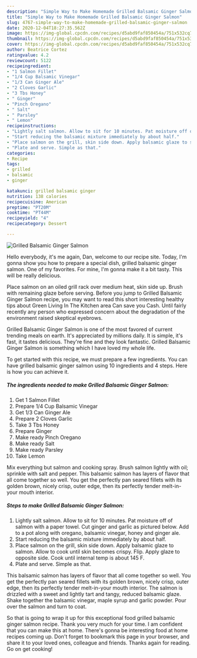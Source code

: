 ```yaml
---
description: "Simple Way to Make Homemade Grilled Balsamic Ginger Salmon"
title: "Simple Way to Make Homemade Grilled Balsamic Ginger Salmon"
slug: 4767-simple-way-to-make-homemade-grilled-balsamic-ginger-salmon
date: 2020-12-04T18:27:35.562Z
image: https://img-global.cpcdn.com/recipes/d5abd9faf850454a/751x532cq70/grilled-balsamic-ginger-salmon-recipe-main-photo.jpg
thumbnail: https://img-global.cpcdn.com/recipes/d5abd9faf850454a/751x532cq70/grilled-balsamic-ginger-salmon-recipe-main-photo.jpg
cover: https://img-global.cpcdn.com/recipes/d5abd9faf850454a/751x532cq70/grilled-balsamic-ginger-salmon-recipe-main-photo.jpg
author: Beatrice Cortez
ratingvalue: 4.2
reviewcount: 5122
recipeingredient:
- "1 Salmon Fillet"
- "1/4 Cup Balsamic Vinegar"
- "1/3 Can Ginger Ale"
- "2 Cloves Garlic"
- "3 Tbs Honey"
- " Ginger"
- "Pinch Oregano"
- " Salt"
- " Parsley"
- " Lemon"
recipeinstructions:
- "Lightly salt salmon. Allow to sit for 10 minutes. Pat moisture off of salmon with a paper towel. Cut ginger and garlic as pictured below. Add to a pot along with oregano, balsamic vinegar, honey and ginger ale."
- "Start reducing the balsamic mixture immediately by about half."
- "Place salmon on the grill, skin side down. Apply balsamic glaze to salmon. Allow to cook until skin becomes crispy. Flip. Apply glaze to opposite side. Cook until internal temp is about 145 F."
- "Plate and serve. Simple as that."
categories:
- Recipe
tags:
- grilled
- balsamic
- ginger

katakunci: grilled balsamic ginger 
nutrition: 138 calories
recipecuisine: American
preptime: "PT20M"
cooktime: "PT44M"
recipeyield: "4"
recipecategory: Dessert

---
```



![Grilled Balsamic Ginger Salmon](https://img-global.cpcdn.com/recipes/d5abd9faf850454a/751x532cq70/grilled-balsamic-ginger-salmon-recipe-main-photo.jpg)

Hello everybody, it's me again, Dan, welcome to our recipe site. Today, I'm gonna show you how to prepare a special dish, grilled balsamic ginger salmon. One of my favorites. For mine, I'm gonna make it a bit tasty. This will be really delicious.

Place salmon on an oiled grill rack over medium heat, skin side up. Brush with remaining glaze before serving. Before you jump to Grilled Balsamic Ginger Salmon recipe, you may want to read this short interesting healthy tips about Green Living In The Kitchen area Can save you Cash. Until fairly recently any person who expressed concern about the degradation of the environment raised skeptical eyebrows.

Grilled Balsamic Ginger Salmon is one of the most favored of current trending meals on earth. It's appreciated by millions daily. It is simple, it's fast, it tastes delicious. They're fine and they look fantastic. Grilled Balsamic Ginger Salmon is something which I have loved my whole life.


To get started with this recipe, we must prepare a few ingredients. You can have grilled balsamic ginger salmon using 10 ingredients and 4 steps. Here is how you can achieve it.

<!--inarticleads1-->

##### The ingredients needed to make Grilled Balsamic Ginger Salmon:

1. Get 1 Salmon Fillet
1. Prepare 1/4 Cup Balsamic Vinegar
1. Get 1/3 Can Ginger Ale
1. Prepare 2 Cloves Garlic
1. Take 3 Tbs Honey
1. Prepare  Ginger
1. Make ready Pinch Oregano
1. Make ready  Salt
1. Make ready  Parsley
1. Take  Lemon


Mix everything but salmon and cooking spray. Brush salmon lightly with oil; sprinkle with salt and pepper. This balsamic salmon has layers of flavor that all come together so well. You get the perfectly pan seared fillets with its golden brown, nicely crisp, outer edge, then its perfectly tender melt-in-your mouth interior. 

<!--inarticleads2-->

##### Steps to make Grilled Balsamic Ginger Salmon:

1. Lightly salt salmon. Allow to sit for 10 minutes. Pat moisture off of salmon with a paper towel. Cut ginger and garlic as pictured below. Add to a pot along with oregano, balsamic vinegar, honey and ginger ale.
1. Start reducing the balsamic mixture immediately by about half.
1. Place salmon on the grill, skin side down. Apply balsamic glaze to salmon. Allow to cook until skin becomes crispy. Flip. Apply glaze to opposite side. Cook until internal temp is about 145 F.
1. Plate and serve. Simple as that.


This balsamic salmon has layers of flavor that all come together so well. You get the perfectly pan seared fillets with its golden brown, nicely crisp, outer edge, then its perfectly tender melt-in-your mouth interior. The salmon is drizzled with a sweet and lightly tart and tangy, reduced balsamic glaze. Shake together the balsamic vinegar, maple syrup and garlic powder. Pour over the salmon and turn to coat. 

So that is going to wrap it up for this exceptional food grilled balsamic ginger salmon recipe. Thank you very much for your time. I am confident that you can make this at home. There's gonna be interesting food at home recipes coming up. Don't forget to bookmark this page in your browser, and share it to your loved ones, colleague and friends. Thanks again for reading. Go on get cooking!
